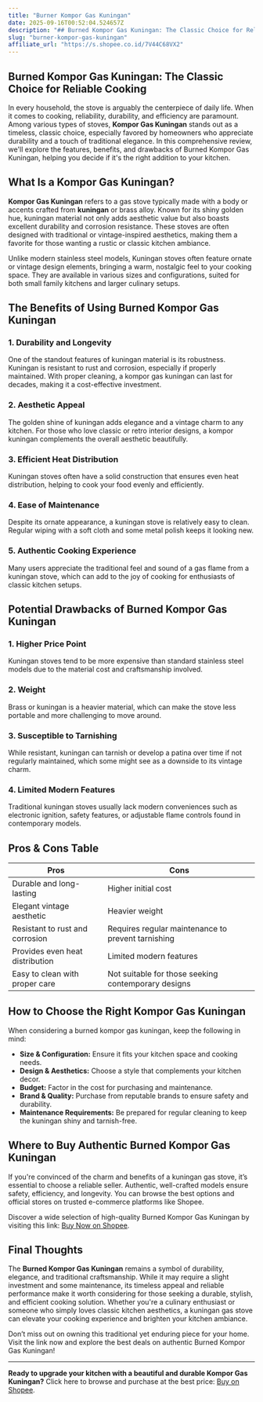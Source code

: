 ```yaml
---
title: "Burner Kompor Gas Kuningan"
date: 2025-09-16T00:52:04.524657Z
description: "## Burned Kompor Gas Kuningan: The Classic Choice for Reliable Cooking..."
slug: "burner-kompor-gas-kuningan"
affiliate_url: "https://s.shopee.co.id/7V44C68VX2"
---
```

## Burned Kompor Gas Kuningan: The Classic Choice for Reliable Cooking

In every household, the stove is arguably the centerpiece of daily life. When it comes to cooking, reliability, durability, and efficiency are paramount. Among various types of stoves, **Kompor Gas Kuningan** stands out as a timeless, classic choice, especially favored by homeowners who appreciate durability and a touch of traditional elegance. In this comprehensive review, we'll explore the features, benefits, and drawbacks of Burned Kompor Gas Kuningan, helping you decide if it's the right addition to your kitchen.

## What Is a Kompor Gas Kuningan?

**Kompor Gas Kuningan** refers to a gas stove typically made with a body or accents crafted from **kuningan** or brass alloy. Known for its shiny golden hue, kuningan material not only adds aesthetic value but also boasts excellent durability and corrosion resistance. These stoves are often designed with traditional or vintage-inspired aesthetics, making them a favorite for those wanting a rustic or classic kitchen ambiance.

Unlike modern stainless steel models, Kuningan stoves often feature ornate or vintage design elements, bringing a warm, nostalgic feel to your cooking space. They are available in various sizes and configurations, suited for both small family kitchens and larger culinary setups.

## The Benefits of Using Burned Kompor Gas Kuningan

### 1. **Durability and Longevity**

One of the standout features of kuningan material is its robustness. Kuningan is resistant to rust and corrosion, especially if properly maintained. With proper cleaning, a kompor gas kuningan can last for decades, making it a cost-effective investment.

### 2. **Aesthetic Appeal**

The golden shine of kuningan adds elegance and a vintage charm to any kitchen. For those who love classic or retro interior designs, a kompor kuningan complements the overall aesthetic beautifully.

### 3. **Efficient Heat Distribution**

Kuningan stoves often have a solid construction that ensures even heat distribution, helping to cook your food evenly and efficiently.

### 4. **Ease of Maintenance**

Despite its ornate appearance, a kuningan stove is relatively easy to clean. Regular wiping with a soft cloth and some metal polish keeps it looking new.

### 5. **Authentic Cooking Experience**

Many users appreciate the traditional feel and sound of a gas flame from a kuningan stove, which can add to the joy of cooking for enthusiasts of classic kitchen setups.

## Potential Drawbacks of Burned Kompor Gas Kuningan

### 1. **Higher Price Point**

Kuningan stoves tend to be more expensive than standard stainless steel models due to the material cost and craftsmanship involved.

### 2. **Weight**

Brass or kuningan is a heavier material, which can make the stove less portable and more challenging to move around.

### 3. **Susceptible to Tarnishing**

While resistant, kuningan can tarnish or develop a patina over time if not regularly maintained, which some might see as a downside to its vintage charm.

### 4. **Limited Modern Features**

Traditional kuningan stoves usually lack modern conveniences such as electronic ignition, safety features, or adjustable flame controls found in contemporary models.

## Pros & Cons Table

| Pros | Cons |
|---------|--------------|
| Durable and long-lasting | Higher initial cost |
| Elegant vintage aesthetic | Heavier weight |
| Resistant to rust and corrosion | Requires regular maintenance to prevent tarnishing |
| Provides even heat distribution | Limited modern features |
| Easy to clean with proper care | Not suitable for those seeking contemporary designs |

## How to Choose the Right Kompor Gas Kuningan

When considering a burned kompor gas kuningan, keep the following in mind:

- **Size & Configuration:** Ensure it fits your kitchen space and cooking needs.
- **Design & Aesthetics:** Choose a style that complements your kitchen decor.
- **Budget:** Factor in the cost for purchasing and maintenance.
- **Brand & Quality:** Purchase from reputable brands to ensure safety and durability.
- **Maintenance Requirements:** Be prepared for regular cleaning to keep the kuningan shiny and tarnish-free.

## Where to Buy Authentic Burned Kompor Gas Kuningan

If you're convinced of the charm and benefits of a kuningan gas stove, it’s essential to choose a reliable seller. Authentic, well-crafted models ensure safety, efficiency, and longevity. You can browse the best options and official stores on trusted e-commerce platforms like Shopee.

Discover a wide selection of high-quality Burned Kompor Gas Kuningan by visiting this link: [Buy Now on Shopee](https://s.shopee.co.id/7V44C68VX2).

## Final Thoughts

The **Burned Kompor Gas Kuningan** remains a symbol of durability, elegance, and traditional craftsmanship. While it may require a slight investment and some maintenance, its timeless appeal and reliable performance make it worth considering for those seeking a durable, stylish, and efficient cooking solution. Whether you're a culinary enthusiast or someone who simply loves classic kitchen aesthetics, a kuningan gas stove can elevate your cooking experience and brighten your kitchen ambiance.

Don’t miss out on owning this traditional yet enduring piece for your home. Visit the link now and explore the best deals on authentic Burned Kompor Gas Kuningan!

---

**Ready to upgrade your kitchen with a beautiful and durable Kompor Gas Kuningan?** Click here to browse and purchase at the best price: [Buy on Shopee](https://s.shopee.co.id/7V44C68VX2).